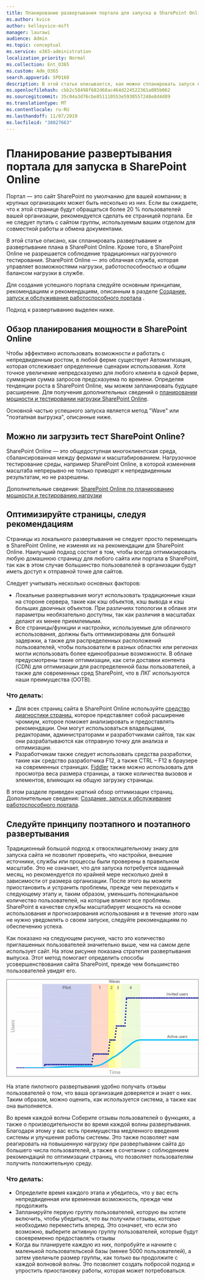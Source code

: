 ```yaml
---
title: Планирование развертывания портала для запуска в SharePoint Online
ms.author: kvice
author: kelleyvice-msft
manager: laurawi
audience: Admin
ms.topic: conceptual
ms.service: o365-administration
localization_priority: Normal
ms.collection: Ent_O365
ms.custom: Adm_O365
search.appverid: SPO160
description: В этой статье описывается, как можно спланировать запуск портала в SharePoint Online и какие действия предпринять для успешного запуска.
ms.openlocfilehash: cbb2c58498f682d68ac464d224522361a085b062
ms.sourcegitcommit: 35c04a3d76cbe851110553e5930557248e8d4d89
ms.translationtype: MT
ms.contentlocale: ru-RU
ms.lasthandoff: 11/07/2019
ms.locfileid: "38027663"
---
```

# <a name="planning-your-portal-launch-roll-out-plan-in-sharepoint-online"></a>Планирование развертывания портала для запуска в SharePoint Online
Портал — это сайт SharePoint по умолчанию для вашей компании; в крупных организациях может быть несколько из них. Если вы ожидаете, что к этой странице будут обращаться более 20 % пользователей вашей организации, рекомендуется сделать ее страницей портала. Ее не следует путать с сайтом группы, используемым вашим отделом для совместной работы и обмена документами.

В этой статье описано, как спланировать развертывание и развертывание плана в SharePoint Online. Кроме того, в SharePoint Online не разрешается соблюдение традиционных нагрузочного тестирования. SharePoint Online — это облачная служба, которая управляет возможностями нагрузки, работоспособностью и общим балансом нагрузки в службе.

Для создания успешного портала следуйте основным принципам, рекомендациям и рекомендациям, описанным в разделе [Создание, запуск и обслуживание работоспособного портала](https://go.microsoft.com/fwlink/?linkid=2105838) . 

Подход к развертыванию выделен ниже.

## <a name="overview-of-capacity-planning-in-sharepoint-online"></a>Обзор планирования мощности в SharePoint Online
Чтобы эффективно использовать возможности и работать с непредвиденным ростом, в любой ферме существует Автоматизация, которая отслеживает определенные сценарии использования. Хотя точное увеличение непредсказуемо для любого клиента в одной ферме, суммарная сумма запросов предсказуема по времени. Определяя тенденции роста в SharePoint Online, мы можем запланировать будущее расширение. Для получения дополнительных сведений о [планировании мощности и тестировании нагрузки SharePoint Online](https://docs.microsoft.com/office365/enterprise/capacity-planning-and-load-testing-sharepoint-online).

Основной частью успешного запуска является метод "Wave" или "поэтапная выгрузка", описанные ниже. 

## <a name="can-i-load-test-sharepoint-online"></a>Можно ли загрузить тест SharePoint Online?
SharePoint Online — это общедоступная многоклиентская среда, сбалансированная между фермами и масштабированием. Нагрузочное тестирование среды, например SharePoint Online, в которой изменения масштаба непрерывно не только приводят к непредвиденным результатам, но не разрешены. 

Дополнительные сведения: [SharePoint Online по планированию мощности и тестированию нагрузки](https://docs.microsoft.com/office365/enterprise/capacity-planning-and-load-testing-sharepoint-online)

## <a name="optimize-pages-by-following-recommended-guidelines"></a>Оптимизируйте страницы, следуя рекомендациям
Страницы из локального развертывания не следует просто перемещать в SharePoint Online, не изменяя их на рекомендации для SharePoint Online. Наилучший подход состоит в том, чтобы всегда оптимизировать любую домашнюю страницу для любого сайта или портала в SharePoint, так как в этом случае большинство пользователей в организации будут иметь доступ к отправной точке для сайтов.

Следует учитывать несколько основных факторов:
- Локальные развертывания могут использовать традиционные кэши на стороне сервера, такие как кэш объектов, кэш вывода и кэш больших двоичных объектов. При различиях топологии в облаке эти параметры необязательно доступны, так как различия в масштабах делают их менее приемлемыми.
- Все страницы/функции и настройки, используемые для облачного использования, должны быть оптимизированы для большей задержки, а также для распределенных расположений пользователей, чтобы пользователи в разных областях или регионах могли использовать более единообразные возможности. В облаке предусмотрены такие оптимизации, как сети доставки контента (CDN) для оптимизации для распределенной базы пользователей, а также для современных сред SharePoint, что в ЛКГ используются наши преимущества (OOTB).

### <a name="what-to-do"></a>Что делать:
 - Для всех страниц сайта в SharePoint Online используйте [средство диагностики страниц](https://aka.ms/perftool), которое представляет собой расширение чромиум, которое поможет анализировать и предоставлять рекомендации. Они могут использоваться владельцами, редакторами, администраторами и разработчиками сайтов, так как они разрабатываются как отправную точку для анализа и оптимизации.
 - Разработчикам также следует использовать средства разработки, такие как средство разработчика F12, а также CTRL – F12 в браузере на современных страницах. [Fiddler](https://www.telerik.com/download/fiddler) также можно использовать для просмотра веса размера страницы, а также количества вызовов и элементов, влияющих на общую загрузку страницы. 

В этом разделе приведен краткий обзор оптимизации страниц.  Дополнительные сведения: [Создание, запуск и обслуживание работоспособного портала](https://go.microsoft.com/fwlink/?linkid=2105838).

## <a name="follow-a-wave--phased-roll-out-approach"></a>Следуйте принципу поэтапного и поэтапного развертывания
Традиционный большой подход к отвосклицательному знаку для запуска сайта не позволит проверить, что настройки, внешние источники, службы или процессы были проверены в правильном масштабе. Это не означает, что для запуска потребуется заданный месяц, но рекомендуется по крайней мере несколько дней в зависимости от размера организации. После этого вы можете приостановить и устранить проблемы, прежде чем переходить к следующему этапу и, таким образом, уменьшить потенциальное количество пользователей, на которые влияют все проблемы. SharePoint в качестве службы масштабирует мощность на основе использования и прогнозирования использования и в течение этого нам не нужно уведомлять о своем запуске, следуйте рекомендациям по обеспечению успеха.
  
Как показано на следующем рисунке, часто это количество приглашенных пользователей значительно выше, чем на самом деле использует сайт. На этом рисунке показана стратегия развертывания выпуска. Этот метод помогает определить способы усовершенствования сайта SharePoint, прежде чем большинство пользователей увидят его.
  
![Диаграмма, показывающая приглашенных и активных пользователей](media/0bc14a20-9420-4986-b9b9-fbcd2c6e0fb9.png)
  
На этапе пилотного развертывания удобно получать отзывы пользователей о том, что ваша организация доверяется и знает о них. Таким образом, можно оценить, как используется система, а также как она выполняется.
  
Во время каждой волны Соберите отзывы пользователей о функциях, а также о производительности во время каждой волны развертывания. Благодаря этому у вас есть преимущества медленного введения системы и улучшения работы системы. Это также позволяет нам реагировать на повышенную нагрузку при развертывании сайта до большего числа пользователей, а также в сочетании с соблюдением рекомендаций по оптимизации страниц, что позволяет пользователям получить положительную среду.

### <a name="what-to-do"></a>Что делать:
- Определите время каждого этапа и убедитесь, что у вас есть непредвиденная или временная возможность, прежде чем продолжить
- Запланируйте первую группу пользователей, которую вы хотите включить, чтобы убедиться, что вы получили отзывы, которые необходимо переместить вперед. Это означает, что если это возможно, выберите активную группу пользователей, которые будут своевременно предоставлять отзывы
- Когда вы планируете каждую из них, попробуйте и начните с маленькой пользовательской базы (менее 5000 пользователей), а затем увеличьте размер группы, как только вы продолжите с каждой волновой волны. Это позволяет создать побросой подход и упростить приостановку работы, которая может потребоваться.
